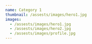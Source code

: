 ```yaml
---
name: Category 1
thumbnail: /assests/images/hero1.jpg
images:
  - /assests/images/hero1.jpg
  - /assests/images/hero2.jpg
  - /assests/images/profile.jpg
---
```


